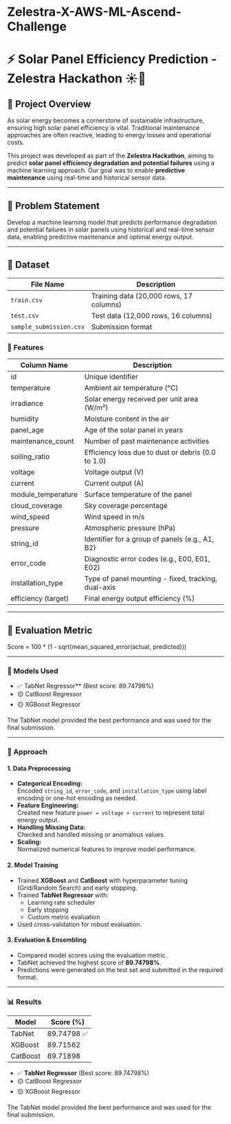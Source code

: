 # Zelestra-X-AWS-ML-Ascend-Challenge


# ⚡ Solar Panel Efficiency Prediction - Zelestra Hackathon ☀️🔧

## 🧠 Project Overview

As solar energy becomes a cornerstone of sustainable infrastructure, ensuring high solar panel efficiency is vital. Traditional maintenance approaches are often reactive, leading to energy losses and operational costs.

This project was developed as part of the **Zelestra Hackathon**, aiming to predict **solar panel efficiency degradation and potential failures** using a machine learning approach. Our goal was to enable **predictive maintenance** using real-time and historical sensor data.

---

## 🧪 Problem Statement

Develop a machine learning model that predicts performance degradation and potential failures in solar panels using historical and real-time sensor data, enabling predictive maintenance and optimal energy output.

---

## 📂 Dataset

| File Name              | Description                                |
|------------------------|--------------------------------------------|
| `train.csv`            | Training data (20,000 rows, 17 columns)    |
| `test.csv`             | Test data (12,000 rows, 16 columns)        |
| `sample_submission.csv`| Submission format                          |

### 🔢 Features

| Column Name         | Description                                                                         |
|---------------------|-------------------------------------------------------------------------------------|
| id                  | Unique identifier                                                                  |
| temperature         | Ambient air temperature (°C)                                                        |
| irradiance          | Solar energy received per unit area (W/m²)                                          |
| humidity            | Moisture content in the air                                                         |
| panel_age           | Age of the solar panel in years                                                     |
| maintenance_count   | Number of past maintenance activities                                               |
| soiling_ratio       | Efficiency loss due to dust or debris (0.0 to 1.0)                                  |
| voltage             | Voltage output (V)                                                                  |
| current             | Current output (A)                                                                  |
| module_temperature  | Surface temperature of the panel                                                    |
| cloud_coverage      | Sky coverage percentage                                                             |
| wind_speed          | Wind speed in m/s                                                                   |
| pressure            | Atmospheric pressure (hPa)                                                          |
| string_id           | Identifier for a group of panels (e.g., A1, B2)                                     |
| error_code          | Diagnostic error codes (e.g., E00, E01, E02)                                        |
| installation_type   | Type of panel mounting - fixed, tracking, dual-axis                                |
| efficiency (target) | Final energy output efficiency (%)                                                  |

---

## 📐 Evaluation Metric

Score = 100 * (1 - sqrt(mean_squared_error(actual, predicted)))

---

### 🧠 Models Used
- ✅ TabNet Regressor** (Best score: 89.74798%)
- 🟡 CatBoost Regressor
- 🟡 XGBoost Regressor

The TabNet model provided the best performance and was used for the final submission.

---

### 🧭 Approach

#### 1. Data Preprocessing
- **Categorical Encoding:**  
  Encoded `string_id`, `error_code`, and `installation_type` using label encoding or one-hot encoding as needed.
- **Feature Engineering:**  
  Created new feature `power = voltage × current` to represent total energy output.
- **Handling Missing Data:**  
  Checked and handled missing or anomalous values.
- **Scaling:**  
  Normalized numerical features to improve model performance.

#### 2. Model Training
- Trained **XGBoost** and **CatBoost** with hyperparameter tuning (Grid/Random Search) and early stopping.
- Trained **TabNet Regressor** with:  
  - Learning rate scheduler  
  - Early stopping  
  - Custom metric evaluation  
- Used cross-validation for robust evaluation.

#### 3. Evaluation & Ensembling
- Compared model scores using the evaluation metric.
- TabNet achieved the highest score of **89.74798%**.
- Predictions were generated on the test set and submitted in the required format.

---

### 📊 Results

| Model    | Score (%)   |
| -------- | ----------- |
| TabNet   | 89.74798 ✅ |
| XGBoost  | 89.71562     |
| CatBoost | 89.71898       |### 🧠 Models Used
- ✅ **TabNet Regressor** (Best score: 89.74798%)
- 🟡 CatBoost Regressor
- 🟡 XGBoost Regressor

The TabNet model provided the best performance and was used for the final submission.



